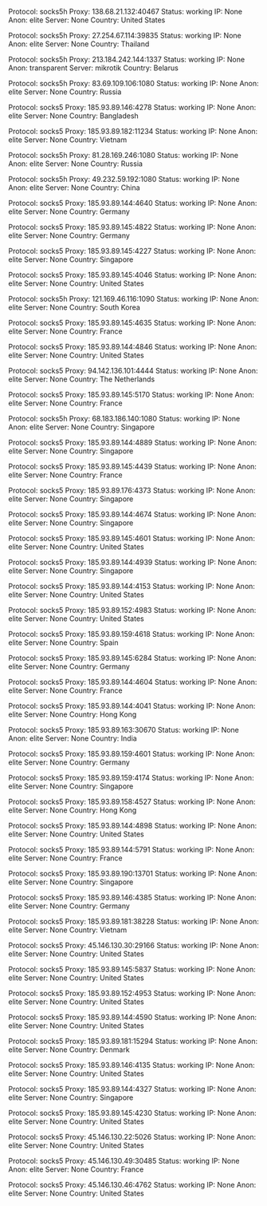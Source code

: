Protocol: socks5h
Proxy: 138.68.21.132:40467
Status: working
IP: None
Anon: elite
Server: None
Country: United States

Protocol: socks5h
Proxy: 27.254.67.114:39835
Status: working
IP: None
Anon: elite
Server: None
Country: Thailand

Protocol: socks5h
Proxy: 213.184.242.144:1337
Status: working
IP: None
Anon: transparent
Server: mikrotik
Country: Belarus

Protocol: socks5h
Proxy: 83.69.109.106:1080
Status: working
IP: None
Anon: elite
Server: None
Country: Russia

Protocol: socks5
Proxy: 185.93.89.146:4278
Status: working
IP: None
Anon: elite
Server: None
Country: Bangladesh

Protocol: socks5
Proxy: 185.93.89.182:11234
Status: working
IP: None
Anon: elite
Server: None
Country: Vietnam

Protocol: socks5h
Proxy: 81.28.169.246:1080
Status: working
IP: None
Anon: elite
Server: None
Country: Russia

Protocol: socks5h
Proxy: 49.232.59.192:1080
Status: working
IP: None
Anon: elite
Server: None
Country: China

Protocol: socks5
Proxy: 185.93.89.144:4640
Status: working
IP: None
Anon: elite
Server: None
Country: Germany

Protocol: socks5
Proxy: 185.93.89.145:4822
Status: working
IP: None
Anon: elite
Server: None
Country: Germany

Protocol: socks5
Proxy: 185.93.89.145:4227
Status: working
IP: None
Anon: elite
Server: None
Country: Singapore

Protocol: socks5
Proxy: 185.93.89.145:4046
Status: working
IP: None
Anon: elite
Server: None
Country: United States

Protocol: socks5h
Proxy: 121.169.46.116:1090
Status: working
IP: None
Anon: elite
Server: None
Country: South Korea

Protocol: socks5
Proxy: 185.93.89.145:4635
Status: working
IP: None
Anon: elite
Server: None
Country: France

Protocol: socks5
Proxy: 185.93.89.144:4846
Status: working
IP: None
Anon: elite
Server: None
Country: United States

Protocol: socks5
Proxy: 94.142.136.101:4444
Status: working
IP: None
Anon: elite
Server: None
Country: The Netherlands

Protocol: socks5
Proxy: 185.93.89.145:5170
Status: working
IP: None
Anon: elite
Server: None
Country: France

Protocol: socks5h
Proxy: 68.183.186.140:1080
Status: working
IP: None
Anon: elite
Server: None
Country: Singapore

Protocol: socks5
Proxy: 185.93.89.144:4889
Status: working
IP: None
Anon: elite
Server: None
Country: Singapore

Protocol: socks5
Proxy: 185.93.89.145:4439
Status: working
IP: None
Anon: elite
Server: None
Country: France

Protocol: socks5
Proxy: 185.93.89.176:4373
Status: working
IP: None
Anon: elite
Server: None
Country: Singapore

Protocol: socks5
Proxy: 185.93.89.144:4674
Status: working
IP: None
Anon: elite
Server: None
Country: Singapore

Protocol: socks5
Proxy: 185.93.89.145:4601
Status: working
IP: None
Anon: elite
Server: None
Country: United States

Protocol: socks5
Proxy: 185.93.89.144:4939
Status: working
IP: None
Anon: elite
Server: None
Country: Singapore

Protocol: socks5
Proxy: 185.93.89.144:4153
Status: working
IP: None
Anon: elite
Server: None
Country: United States

Protocol: socks5
Proxy: 185.93.89.152:4983
Status: working
IP: None
Anon: elite
Server: None
Country: United States

Protocol: socks5
Proxy: 185.93.89.159:4618
Status: working
IP: None
Anon: elite
Server: None
Country: Spain

Protocol: socks5
Proxy: 185.93.89.145:6284
Status: working
IP: None
Anon: elite
Server: None
Country: Germany

Protocol: socks5
Proxy: 185.93.89.144:4604
Status: working
IP: None
Anon: elite
Server: None
Country: France

Protocol: socks5
Proxy: 185.93.89.144:4041
Status: working
IP: None
Anon: elite
Server: None
Country: Hong Kong

Protocol: socks5
Proxy: 185.93.89.163:30670
Status: working
IP: None
Anon: elite
Server: None
Country: India

Protocol: socks5
Proxy: 185.93.89.159:4601
Status: working
IP: None
Anon: elite
Server: None
Country: Germany

Protocol: socks5
Proxy: 185.93.89.159:4174
Status: working
IP: None
Anon: elite
Server: None
Country: Singapore

Protocol: socks5
Proxy: 185.93.89.158:4527
Status: working
IP: None
Anon: elite
Server: None
Country: Hong Kong

Protocol: socks5
Proxy: 185.93.89.144:4898
Status: working
IP: None
Anon: elite
Server: None
Country: United States

Protocol: socks5
Proxy: 185.93.89.144:5791
Status: working
IP: None
Anon: elite
Server: None
Country: France

Protocol: socks5
Proxy: 185.93.89.190:13701
Status: working
IP: None
Anon: elite
Server: None
Country: Singapore

Protocol: socks5
Proxy: 185.93.89.146:4385
Status: working
IP: None
Anon: elite
Server: None
Country: Germany

Protocol: socks5
Proxy: 185.93.89.181:38228
Status: working
IP: None
Anon: elite
Server: None
Country: Vietnam

Protocol: socks5
Proxy: 45.146.130.30:29166
Status: working
IP: None
Anon: elite
Server: None
Country: United States

Protocol: socks5
Proxy: 185.93.89.145:5837
Status: working
IP: None
Anon: elite
Server: None
Country: United States

Protocol: socks5
Proxy: 185.93.89.152:4953
Status: working
IP: None
Anon: elite
Server: None
Country: United States

Protocol: socks5
Proxy: 185.93.89.144:4590
Status: working
IP: None
Anon: elite
Server: None
Country: United States

Protocol: socks5
Proxy: 185.93.89.181:15294
Status: working
IP: None
Anon: elite
Server: None
Country: Denmark

Protocol: socks5
Proxy: 185.93.89.146:4135
Status: working
IP: None
Anon: elite
Server: None
Country: United States

Protocol: socks5
Proxy: 185.93.89.144:4327
Status: working
IP: None
Anon: elite
Server: None
Country: Singapore

Protocol: socks5
Proxy: 185.93.89.145:4230
Status: working
IP: None
Anon: elite
Server: None
Country: United States

Protocol: socks5
Proxy: 45.146.130.22:5026
Status: working
IP: None
Anon: elite
Server: None
Country: United States

Protocol: socks5
Proxy: 45.146.130.49:30485
Status: working
IP: None
Anon: elite
Server: None
Country: France

Protocol: socks5
Proxy: 45.146.130.46:4762
Status: working
IP: None
Anon: elite
Server: None
Country: United States


